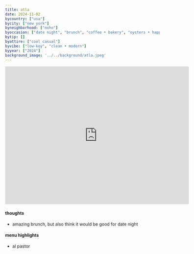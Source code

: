 ```yaml
---
title: atla
date: 2024-11-02
bycountry: ["usa"]
bycity: ["new york"]
byneighborhood: ["noho"]
byoccasion: ["date night", "brunch", "coffee • bakery", "oysters • happy hour", "small group"]
bytip: []
byattire: ["cool casual"]
byvibe: ["low-key", "clean • modern"]
byyear: ["2024"]
background_image: '../../background/atla.jpeg'
---
```


<iframe src="https://www.google.com/maps/embed?pb=!1m18!1m12!1m3!1d3023.5820269034703!2d-73.99654372328644!3d40.72721687139152!2m3!1f0!2f0!3f0!3m2!1i1024!2i768!4f13.1!3m3!1m2!1s0x89c2599ab28a232d%3A0xc33edaada8353ffe!2sATLA%20Noho!5e0!3m2!1sen!2sus!4v1732656683322!5m2!1sen!2sus" width="600" height="450" style="border:0;" allowfullscreen="" loading="lazy" referrerpolicy="no-referrer-when-downgrade"></iframe>

#### thoughts
* amazing brunch, but also think it would be good for date night

#### menu highlights
* al pastor
